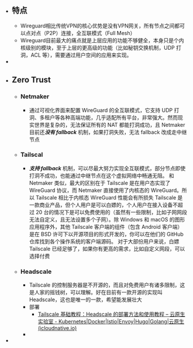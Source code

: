 - ## 特点
	- Wireguard相比传统VPN的核心优势是没有VPN网关，所有节点之间都可以点对点（P2P）连接，全互联模式（Full Mesh）
	- Wireguard目前最大的痛点就是上层应用的功能不够健全，本身只是个内核级别的模块，至于上层的更高级的功能（比如秘钥交换机制，UDP 打洞，ACL 等），需要通过用户空间的应用来实现。
-
- ## Zero Trust
	- ### Netmaker
		- 通过可视化界面来配置 WireGuard 的全互联模式，它支持 UDP 打洞、多租户等各种高端功能，几乎适配所有平台，非常强大。然而现实世界是复杂的，无法保证所有的 NAT 都能打洞成功，且 Netmaker 目前还***没有 fallback*** 机制，如果打洞失败，无法 fallback 改成走中继节点
	- ### Tailscal
		- ***支持 fallback*** 机制，可以尽最大努力实现全互联模式，部分节点即使打洞不成功，也能通过中继节点在这个虚拟网络中畅通无阻。
		  和 Netmaker 类似，最大的区别在于 Tailscale 是在用户态实现了 WireGuard 协议，而 Netmaker 直接使用了内核态的 WireGuard。所以 Tailscale 相比于内核态 WireGuard 性能会有所损失
		  Tailscale 是一款商业产品，但个人用户是可以白嫖的，个人用户在接入设备不超过 20 台的情况下是可以免费使用的（虽然有一些限制，比如子网网段无法自定义，且无法设置多个子网）。除 Windows 和 macOS 的图形应用程序外，其他 Tailscale 客户端的组件（包含 Android 客户端）是在 BSD 许可下以开源项目的形式开发的，你可以在他们的 GitHub 仓库找到各个操作系统的客户端源码。
		  对于大部份用户来说，白嫖 Tailscale 已经足够了，如果你有更高的需求，比如自定义网段，可以选择付费
	- ### Headscale
		- Tailscale 的控制服务器是不开源的，而且对免费用户有诸多限制，这是人家的摇钱树，可以理解。好在目前有一款开源的实现叫 Headscale，这也是唯一的一款，希望能发展壮大
		- 部署
			- [Tailscale 基础教程：Headscale 的部署方法和使用教程 – 云原生实验室 - Kubernetes|Docker|Istio|Envoy|Hugo|Golang|云原生 (icloudnative.io)](https://icloudnative.io/posts/how-to-set-up-or-migrate-headscale/)
		-
-